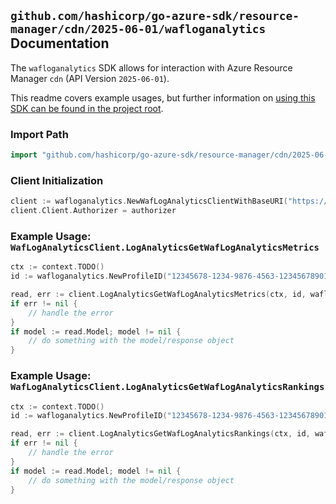 
## `github.com/hashicorp/go-azure-sdk/resource-manager/cdn/2025-06-01/wafloganalytics` Documentation

The `wafloganalytics` SDK allows for interaction with Azure Resource Manager `cdn` (API Version `2025-06-01`).

This readme covers example usages, but further information on [using this SDK can be found in the project root](https://github.com/hashicorp/go-azure-sdk/tree/main/docs).

### Import Path

```go
import "github.com/hashicorp/go-azure-sdk/resource-manager/cdn/2025-06-01/wafloganalytics"
```


### Client Initialization

```go
client := wafloganalytics.NewWafLogAnalyticsClientWithBaseURI("https://management.azure.com")
client.Client.Authorizer = authorizer
```


### Example Usage: `WafLogAnalyticsClient.LogAnalyticsGetWafLogAnalyticsMetrics`

```go
ctx := context.TODO()
id := wafloganalytics.NewProfileID("12345678-1234-9876-4563-123456789012", "example-resource-group", "profileName")

read, err := client.LogAnalyticsGetWafLogAnalyticsMetrics(ctx, id, wafloganalytics.DefaultLogAnalyticsGetWafLogAnalyticsMetricsOperationOptions())
if err != nil {
	// handle the error
}
if model := read.Model; model != nil {
	// do something with the model/response object
}
```


### Example Usage: `WafLogAnalyticsClient.LogAnalyticsGetWafLogAnalyticsRankings`

```go
ctx := context.TODO()
id := wafloganalytics.NewProfileID("12345678-1234-9876-4563-123456789012", "example-resource-group", "profileName")

read, err := client.LogAnalyticsGetWafLogAnalyticsRankings(ctx, id, wafloganalytics.DefaultLogAnalyticsGetWafLogAnalyticsRankingsOperationOptions())
if err != nil {
	// handle the error
}
if model := read.Model; model != nil {
	// do something with the model/response object
}
```
